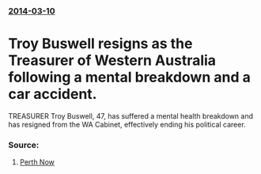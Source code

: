 ### [2014-03-10](/news/2014/03/10/index.md)

# Troy Buswell resigns as the Treasurer of Western Australia following a mental breakdown and a car accident. 

TREASURER Troy Buswell, 47, has suffered a mental health breakdown and has resigned from the WA Cabinet, effectively ending his political career.


### Source:

1. [Perth Now](http://www.perthnow.com.au/news/western-australia/troy-buswell-suffers-mental-breakdown-quits-cabinet/story-fnhocxo3-1226850029901)
